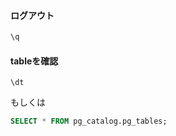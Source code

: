 #### ログアウト

```sh
\q
```


#### tableを確認

```
\dt
```
もしくは
```sql
SELECT * FROM pg_catalog.pg_tables;
```
